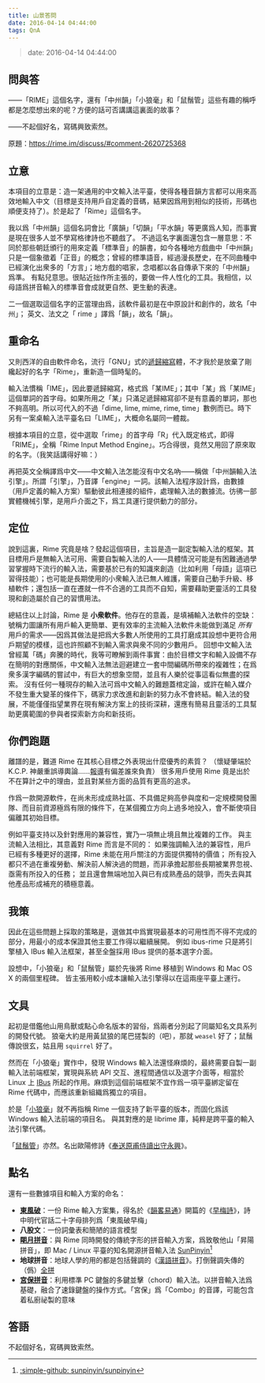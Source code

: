 ```yaml
---
title: 山景答問
date: 2016-04-14 04:44:00
tags: QnA
---
```


> date: 2016-04-14 04:44:00

## 問與答

——「RIME」這個名字，還有「中州韻」「小狼毫」和「鼠鬚管」這些有趣的稱呼都是怎麼想出來的呢？方便的話可否講講這裏面的故事？

——不起個好名，寫碼興致索然。

<!-- more -->

原題：https://rime.im/discuss/#comment-2620725368

## 立意

本項目的立意是：造一架通用的中文輸入法平臺，使得各種音韻方言都可以用來高效地輸入中文（目標是支持用戶自定義的音碼，結果因爲用到相似的技術，形碼也順便支持了）。於是起了「Rime」這個名字。

我以爲「中州韻」這個名詞會比「廣韻」「切韻」「平水韻」等更廣爲人知，而事實是現在很多人並不學寫格律詩也不聽戲了。
不過這名字裏面還包含一層意思：不同於那些朝廷頒行的用來定義「標準音」的韻書，如今各種地方戲曲中「中州韻」只是一個象徵着「正音」的概念；曾經的標準語音，經過漫長歷史，在不同曲種中已經演化出衆多的「方言」；地方戲的唱家，念唱都以各自傳承下來的「中州韻」爲準。
有點兒意思。很貼近拙作所主張的，要做一件人性化的工具。我相信，以母語爲拼音輸入的標準音會成就更自然、更生動的表達。

二一個選取這個名字的正當理由爲，該軟件最初是在中原設計和創作的，故名「中州」；
英文、法文之「 rime 」譯爲「韻」，故名「韻」。

## 重命名

又則西洋的自由軟件命名，流行「GNU」式的[遞歸縮寫](https://zh.wikipedia.org/zh/递归缩写)體，不才我於是放棄了剛纔起好的名字「Rime」，重新造一個時髦的。

輸入法慣稱「IME」，因此要遞歸縮寫，格式爲「某IME」；其中「某」爲「某IME」這個單詞的首字母。如果所用之「某」只滿足遞歸縮寫卻不是有意義的單詞，那也不夠高明。所以可代入的不過「dime, lime, mime, rime, time」數例而已。時下另有一案桌輸入法平臺名曰「LIME」，大概命名屬同一體裁。

根據本項目的立意，從中選取「rime」的首字母「R」代入既定格式，即得「RIME」，全稱「Rime Input Method Engine」。巧合得很，竟然又用回了原來取的名字。（我笑話講得好嘛：）

再把英文全稱譯爲中文——中文輸入法怎能沒有中文名吶——稱做「中州韻輸入法引擎」。所謂「引擎」，乃音譯「engine」一詞。該輸入法程序設計爲，由數據（用戶定義的輸入方案）驅動彼此相連接的組件，處理輸入法的數據流。彷彿一部實體機械引擎，是用戶介面之下，爲工具運行提供動力的部分。

## 定位

說到這裏，Rime 究竟是啥？發起這個項目，主旨是造一副定製輸入法的框架。其目標用戶是無輸入法可用、需要自製輸入法的人——具體情況可能是有困難通過學習掌握時下流行的輸入法，需要基於已有的知識來創造（比如利用「母語」這項已習得技能）；也可能是長期使用的小衆輸入法已無人維護，需要自己動手升級、移植軟件；還包括一直在遷就一件不合適的工具而不自知，需要藉助更靈活的工具發現和創造屬於自己的習慣用法。

總結住以上討論，Rime 是 **小衆軟件**。他存在的意義，是填補輸入法軟件的空缺：號稱力圖讓所有用戶輸入更簡單、更有效率的主流輸入法軟件未能做到滿足 *所有* 用戶的需求——因爲其做法是把爲大多數人所使用的工具打磨成其設想中更符合用戶期望的模樣，這也許照顧不到輸入需求與衆不同的少數用戶。
回想中文輸入法曾經萬「碼」奔騰的時代，我等可瞭解到兩件事實：由於目標文字和輸入設備不存在簡明的對應關係，中文輸入法無法迴避建立一套中間編碼所帶來的複雜性；在爲衆多漢字編碼的嘗試中，有巨大的想象空間，並且有人樂於從事這看似無盡的探索。
沒有任何一種現存的輸入法可爲中文輸入的難題蓋棺定論，或許在輸入媒介不發生重大變革的條件下，碼家力求改進和創新的努力永不會終結。輸入法的發展，不能僅僅指望業界在現有解決方案上的技術深耕，還應有簡易且靈活的工具幫助更廣範圍的參與者探索新方向和新技術。

## 你們跑題

離譜的是，難道 Rime 在其核心目標之外表現出什麼優秀的素質？
（懷疑肇端於 K.C.P. 神嚴重誤導輿論……[報導](https://www.byvoid.com/blog/recommend-rime)有偏差誰來負責）
很多用戶使用 Rime 竟是出於不在算計之中的理由，並且對某些方面的品質有更高的追求。

作爲一款開源軟件，在尚未形成成熟社區、不具備足夠高參與度和一定規模開發團隊、而目前資源極爲有限的條件下，在某個獨立方向上過多地投入，會不斷使項目偏離其初始目標。

例如平臺支持以及針對應用的兼容性，實乃一項無止境且無比複雜的工作。
與主流輸入法相比，其意義對 Rime 而言是不同的：
如果強調輸入法的兼容性，用戶已經有多種更好的選擇，Rime 未能在用戶關注的方面提供獨特的價值；
所有投入都只不過在重複勞動、解決前人解決過的問題，而非承擔起那些長期被業界忽視、亟需有所投入的任務；
並且還會無端地加入與已有成熟產品的競爭，而失去與其他產品形成補充的積極意義。

## 我策

因此在這些問題上採取的策略是，選做其中爲實現最基本的可用性而不得不完成的部分，用最小的成本保證其他主要工作得以繼續展開。
例如 ibus-rime 只是將引擎植入 IBus 輸入法框架，甚至全盤採用 IBus 提供的基本選字介面。

設想中，「小狼毫」和「鼠鬚管」屬於先後將 Rime 移植到 Windows 和 Mac OS X 的兩個里程碑。
皆主張用較小成本讓輸入法引擎得以在這兩座平臺上運行。

## 文具

起初是借鑑他山用鳥獸或點心命名版本的習俗，爲兩者分別起了同屬知名文具系列的開發代號。
狼毫大約是用黃鼠狼的尾巴搓製的（吧），那就 `weasel` 好了；鼠鬚傳說很玄，姑且用 `squirrel` 好了。

然而在「小狼毫」實作中，發現 Windows 輸入法還怪麻煩的，最終需要自製一副輸入法前端框架，實現與系統 API 交互、進程間通信以及選字介面等，相當於 Linux 上 [IBus](https://github.com/ibus/ibus/wiki) 所起的作用。麻煩到這個前端框架不宜作爲一項平臺綁定留在 Rime 代碼中，而應該重新組織爲獨立的項目。

於是「[小狼毫](https://github.com/rime/weasel)」就不再指稱 Rime 一個支持了新平臺的版本，而固化爲該 Windows 輸入法前端的項目名。
與其對應的是 librime 庫，純粹是跨平臺的輸入法引擎代碼。

「[鼠鬚管](https://github.com/rime/squirrel)」亦然。名出歐陽修詩《[奉送原甫侍讀出守永興](./screencasts.md#rime-middle-chinese)》。

## 點名

還有一些數據項目和輸入方案的命名：

* [**東風破**](https://github.com/rime/plum)：一份 Rime 輸入方案集，得名於《[韻畧易通](https://zh.wikipedia.org/wiki/韻畧易通)》開篇的《[早梅詩](https://zh.wikipedia.org/wiki/早梅詩)》，詩中明代官話二十字母排列爲「東風破早梅」
* **八股文**：一份詞彙表和簡陋的語言模型
* [**朙月拼音**](./luna-pinyin.md)：與 Rime 同時開發的傳統字形的拼音輸入方案，爲致敬他山「昇陽拼音」，即 Mac / Linux 平臺的知名開源拼音輸入法 [SunPinyin](https://sunpinyin.org)[^1]
* **地球拼音**：地球人學的用的都是包括聲調的《[漢語拼音](https://www.zdic.net/appendix/f8.htm)》。打倒聲調失傳的（僞）[全拼](https://zh.wikipedia.org/wiki/全拼)
* [**宮保拼音**](../../wiki/ComboPinyin.md)：利用標準 PC 鍵盤的多鍵並擊（chord）輸入法。以拼音輸入法爲基礎，融合了速錄鍵盤的操作方式。「宮保」爲「Combo」的音譯，可能包含着私廚祕製的意味

[^1]: [:simple-github: sunpinyin/sunpinyin](https://github.com/sunpinyin/sunpinyin)

## 答語

不起個好名，寫碼興致索然。
